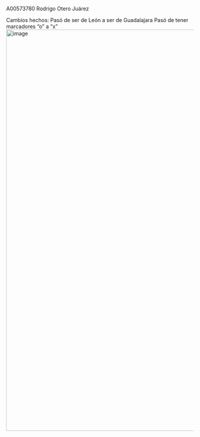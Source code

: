 A00573780 Rodrigo Otero Juárez 

Cambios hechos:
Pasó de ser de León a ser de Guadalajara
Pasó de tener marcadores “o” a “x”
<img width="1202" height="1080" alt="image" src="https://github.com/user-attachments/assets/1bc26afb-e989-4452-a8af-a734c7b47f9c" />
